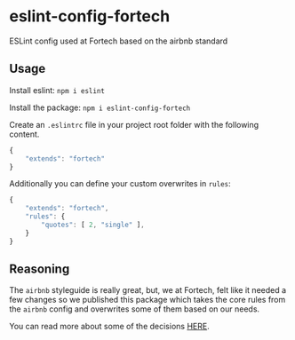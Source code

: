# eslint-config-fortech
ESLint config used at Fortech based on the airbnb standard

## Usage
Install eslint: `npm i eslint`

Install the package: `npm i eslint-config-fortech`

Create an `.eslintrc` file in your project root folder with the following content.
```javascript
{
    "extends": "fortech"
}
```

Additionally you can define your custom overwrites in `rules`:
```javascript
{
    "extends": "fortech",
    "rules": {
        "quotes": [ 2, "single" ],
    }
}
```

## Reasoning
The `airbnb` styleguide is really great, but, we at Fortech, felt like it needed a few changes so we published this package which takes the core rules from the `airbnb` config and overwrites some of them based on our needs.

You can read more about some of the decisions [HERE](https://medium.freecodecamp.com/adding-some-air-to-the-airbnb-style-guide-3df40e31c57a#.jz912uw00).